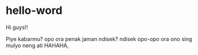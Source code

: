# hello-word

Hi guys!!


Piye kabarmu? opo ora penak jaman ndisek?
ndisek opo-opo ora ono sing mulyo neng ati HAHAHA,
